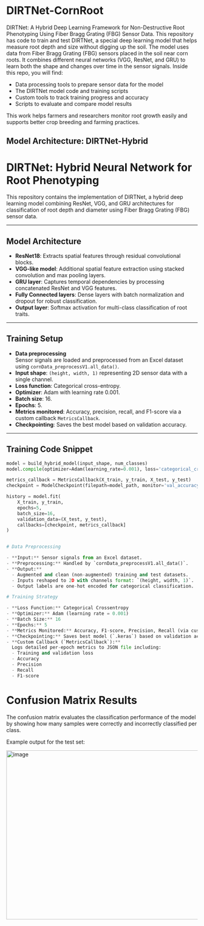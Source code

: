 # DIRTNet-CornRoot
DIRTNet: A Hybrid Deep Learning Framework for Non-Destructive Root Phenotyping Using Fiber Bragg Grating (FBG) Sensor Data.
This repository has code to train and test DIRTNet, a special deep learning model that helps measure root depth and size without digging up the soil. The model uses data from Fiber Bragg Grating (FBG) sensors placed in the soil near corn roots. It combines different neural networks (VGG, ResNet, and GRU) to learn both the shape and changes over time in the sensor signals. Inside this repo, you will find:

* Data processing tools to prepare sensor data for the model
* The DIRTNet model code and training scripts
* Custom tools to track training progress and accuracy
* Scripts to evaluate and compare model results

This work helps farmers and researchers monitor root growth easily and supports better crop breeding and farming practices.

## Model Architecture: DIRTNet-Hybrid

# DIRTNet: Hybrid Neural Network for Root Phenotyping

This repository contains the implementation of DIRTNet, a hybrid deep learning model combining ResNet, VGG, and GRU architectures for classification of root depth and diameter using Fiber Bragg Grating (FBG) sensor data.

---

## Model Architecture

- **ResNet18**: Extracts spatial features through residual convolutional blocks.
- **VGG-like model**: Additional spatial feature extraction using stacked convolution and max pooling layers.
- **GRU layer**: Captures temporal dependencies by processing concatenated ResNet and VGG features.
- **Fully Connected layers**: Dense layers with batch normalization and dropout for robust classification.
- **Output layer**: Softmax activation for multi-class classification of root traits.

---

## Training Setup

- **Data preprocessing**  
  Sensor signals are loaded and preprocessed from an Excel dataset using `cornData_preprocessV1.all_data()`.  
- **Input shape**: `(height, width, 1)` representing 2D sensor data with a single channel.  
- **Loss function**: Categorical cross-entropy.  
- **Optimizer**: Adam with learning rate 0.001.  
- **Batch size**: 16.  
- **Epochs**: 5.  
- **Metrics monitored**: Accuracy, precision, recall, and F1-score via a custom callback `MetricsCallback`.  
- **Checkpointing**: Saves the best model based on validation accuracy.

---

## Training Code Snippet

```python
model = build_hybrid_model(input_shape, num_classes)
model.compile(optimizer=Adam(learning_rate=0.001), loss='categorical_crossentropy', metrics=['accuracy'])

metrics_callback = MetricsCallback(X_train, y_train, X_test, y_test)
checkpoint = ModelCheckpoint(filepath=model_path, monitor='val_accuracy', save_best_only=True, mode='max')

history = model.fit(
    X_train, y_train,
    epochs=5,
    batch_size=16,
    validation_data=(X_test, y_test),
    callbacks=[checkpoint, metrics_callback]
)


# Data Preprocessing

- **Input:** Sensor signals from an Excel dataset.
- **Preprocessing:** Handled by `cornData_preprocessV1.all_data()`.
- **Output:**  
  - Augmented and clean (non-augmented) training and test datasets.  
  - Inputs reshaped to 2D with channels format: `(height, width, 1)`.  
  - Output labels are one-hot encoded for categorical classification.

# Training Strategy

- **Loss Function:** Categorical Crossentropy  
- **Optimizer:** Adam (learning rate = 0.001)  
- **Batch Size:** 16  
- **Epochs:** 5  
- **Metrics Monitored:** Accuracy, F1-score, Precision, Recall (via custom `MetricsCallback`)  
- **Checkpointing:** Saves best model (`.keras`) based on validation accuracy  
- **Custom Callback (`MetricsCallback`):**  
  Logs detailed per-epoch metrics to JSON file including:  
  - Training and validation loss  
  - Accuracy  
  - Precision  
  - Recall  
  - F1-score
```
# Confusion Matrix Results

The confusion matrix evaluates the classification performance of the model by showing how many samples were correctly and incorrectly classified per class.

Example output for the test set:


<img width="648" height="445" alt="image" src="https://github.com/user-attachments/assets/19f6dc7d-4e3f-4549-aed6-2a5c8829a56c" />


